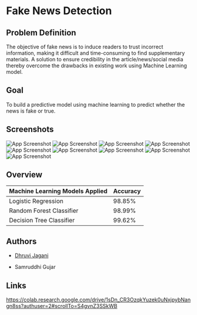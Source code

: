 
# Fake News Detection




## Problem Definition
The objective of fake news is to induce readers to trust incorrect information, making it difficult and time-consuming to find supplementary materials. A solution to ensure credibility in the article/news/social media thereby overcome the drawbacks in existing work using Machine Learning model.
## Goal
To build a predictive model using machine learning to predict whether the news is fake or true.

## Screenshots

![App Screenshot](https://user-images.githubusercontent.com/98282521/202873301-bafaba07-8e43-43de-ad08-fe860562783f.jpg)
![App Screenshot](https://user-images.githubusercontent.com/98282521/202873300-901d2460-f7e7-42a9-b4f5-a9dc29785970.jpg)
![App Screenshot](https://user-images.githubusercontent.com/98282521/202873299-bf1be601-5ad0-4e2b-8d3d-a5f449974a1f.jpg)
![App Screenshot](https://user-images.githubusercontent.com/98282521/202873297-1dae5517-c6e0-4f56-b11e-2dfca732787d.jpg)
![App Screenshot](https://user-images.githubusercontent.com/98282521/202873296-798fa4c9-a1f4-4977-91a0-fcb0205c767e.jpg)
![App Screenshot](https://user-images.githubusercontent.com/98282521/202873307-f3e2f562-8642-4501-ae37-c2a4cc0dd9ab.jpg)
![App Screenshot](https://user-images.githubusercontent.com/98282521/202873306-94fd2a4b-349f-4339-b1ad-7817458934ed.jpg)
![App Screenshot](https://user-images.githubusercontent.com/98282521/202873302-a70f31ee-4ccb-454a-a14f-3caf835daa5b.jpg)
![App Screenshot](https://user-images.githubusercontent.com/98282521/202873304-8c1d8f7a-a80f-4612-97b4-60fe4dd17477.jpg)




## Overview

| Machine Learning Models Applied  | Accuracy |
| ------------- | ------------- |
| Logistic Regression | 98.85%  |
| Random Forest Classifier  | 98.99%  |
| Decision Tree Classifier  | 99.62%  |

## Authors

- [Dhruvi Jagani](https://github.com/dhruvij08)

- Samruddhi Gujar
## Links
https://colab.research.google.com/drive/1sDn_CR3OzqkYuzek0uNxjpybNangn8ss?authuser=2#scrollTo=S4gvnZ3SSkWB